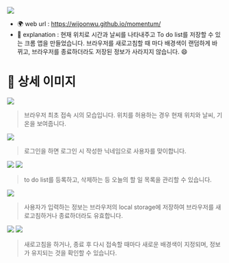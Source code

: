 
![](https://velog.velcdn.com/images/wijoonwu/post/95994c34-4b7d-4fec-9fa7-74478ee69e76/image.png)

- 🌍 web url : https://wijoonwu.github.io/momentum/
- 💬 explanation : 현재 위치로 시간과 날씨를 나타내주고 To do list를 저장할 수 있는 크롬 앱을 만들었습니다. 브라우저를 새로고침할 때 마다 배경색이 랜덤하게 바뀌고, 브라우저를 종료하더라도 저장된 정보가 사라지지 않습니다. 😄

# 🔎 상세 이미지
![](https://velog.velcdn.com/images/wijoonwu/post/21183192-2334-4ac5-9828-5554f35cf28b/image.png)

> 브라우저 최초 접속 시의 모습입니다. 위치를 허용하는 경우 현재 위치와 날씨, 기온을 보여줍니다.


![](https://velog.velcdn.com/images/wijoonwu/post/3f4da94d-5d61-4b00-bbd6-34c52b2b875b/image.png)

> 로그인을 하면 로그인 시 작성한 닉네임으로 사용자를 맞이합니다.


![](https://velog.velcdn.com/images/wijoonwu/post/9bd4a4f1-aa32-438f-9618-c2f464a887e0/image.png) ![](https://velog.velcdn.com/images/wijoonwu/post/6038ae08-567c-4356-b5cf-e315ddce0758/image.png)


> to do list를 등록하고, 삭제하는 등 오늘의 할 일 목록을 관리할 수 있습니다.

![](https://velog.velcdn.com/images/wijoonwu/post/aac0ac28-3a43-4108-a4d4-ec8bc2fa4782/image.png)

> 사용자가 입력하는 정보는 브라우저의 local storage에 저장하여 브라우저를 새로고침하거나 종료하더라도 유효합니다.


![](https://velog.velcdn.com/images/wijoonwu/post/423c4283-3b5a-4ff4-84a4-99a3a2b8089c/image.png) ![](https://velog.velcdn.com/images/wijoonwu/post/5e888d7f-adfd-4483-b029-db8563e72052/image.png)

> 새로고침을 하거나, 종료 후 다시 접속할 때마다 새로운 배경색이 지정되며, 정보가 유지되는 것을 확인할 수 있습니다.

